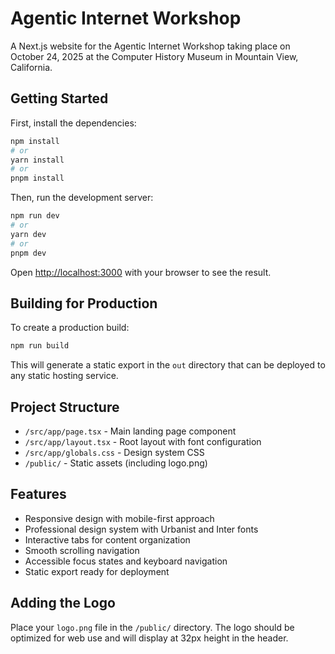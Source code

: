 # Agentic Internet Workshop

A Next.js website for the Agentic Internet Workshop taking place on October 24, 2025 at the Computer History Museum in Mountain View, California.

## Getting Started

First, install the dependencies:

```bash
npm install
# or
yarn install
# or
pnpm install
```

Then, run the development server:

```bash
npm run dev
# or
yarn dev
# or
pnpm dev
```

Open [http://localhost:3000](http://localhost:3000) with your browser to see the result.

## Building for Production

To create a production build:

```bash
npm run build
```

This will generate a static export in the `out` directory that can be deployed to any static hosting service.

## Project Structure

- `/src/app/page.tsx` - Main landing page component
- `/src/app/layout.tsx` - Root layout with font configuration
- `/src/app/globals.css` - Design system CSS
- `/public/` - Static assets (including logo.png)

## Features

- Responsive design with mobile-first approach
- Professional design system with Urbanist and Inter fonts
- Interactive tabs for content organization
- Smooth scrolling navigation
- Accessible focus states and keyboard navigation
- Static export ready for deployment

## Adding the Logo

Place your `logo.png` file in the `/public/` directory. The logo should be optimized for web use and will display at 32px height in the header.
